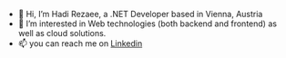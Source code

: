 - 👋 Hi, I’m Hadi Rezaee, a .NET Developer based in Vienna, Austria
- 👀 I’m interested in Web technologies (both backend and frontend) as well as cloud solutions.
- 📫 you can reach me on [Linkedin](https://www.linkedin.com/in/hadirezaee/) 

<!---
mhrezaee/mhrezaee is a ✨ special ✨ repository because its `README.md` (this file) appears on your GitHub profile.
You can click the Preview link to take a look at your changes.
--->
